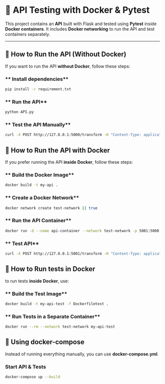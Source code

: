 # 🚀 API Testing with Docker & Pytest

This project contains an **API** built with Flask and tested using **Pytest** inside **Docker containers**. It includes **Docker networking** to run the API and test containers separately.

---

## 📌 **How to Run the API (Without Docker)**
If you want to run the API **without Docker**, follow these steps:

### ** Install dependencies**
```sh
pip install -r requirement.txt
```
### ** Run the API**
```sh
python API.py
```
### ** Test the API Manually**
```sh
curl -X POST http://127.0.0.1:5000/transform -H "Content-Type: application/json" -d '{"text": "hello"}'
```
## 📌 **How to Run the API with Docker**
If you prefer running the API **inside Docker**, follow these steps:

### **  Build the Docker Image**
```sh
docker build -t my-api .
```

### **  Create a Docker Network**
```sh
docker network create test-network || true
```

### ** Run the API Container**
```sh
docker run -d --name api-container --network test-network -p 5001:5000 my-api
```

### ** Test API**
```sh
curl -X POST http://127.0.0.1:5001/transform -H "Content-Type: application/json" -d '{"text": "hello"}'
```

## 📌 **How to Run tests in Docker**
to run tests **inside Docker**, use:

### **  Build the Test Image**
```sh
docker build -t my-api-test -f Dockerfiletest .
```

### ** Run Tests in a Separate Container**
```sh
docker run --rm --network test-network my-api-test
```

## 📌 **Using docker-compose**
Instead of running everything manually, you can use **docker-compose.yml**.

### **Start API & Tests**
```sh
docker-compose up --build
```